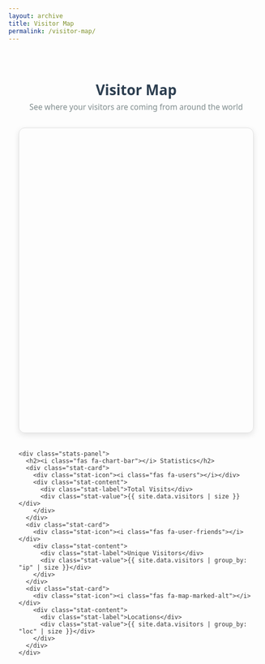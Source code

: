 ```yaml
---
layout: archive
title: Visitor Map
permalink: /visitor-map/
---
```


<div class="visitor-map-container">
  <div class="visitor-map-header">
    <h1><i class="fas fa-globe-americas"></i> Visitor Map</h1>
    <p class="subtitle">See where your visitors are coming from around the world</p>
  </div>

  <div class="map-stats-container">
    <div class="map-wrapper">
      <div id="map" class="visitor-map"></div>
      <div id="map-error" class="map-error-message" style="display:none;">
        <i class="fas fa-exclamation-triangle"></i>
        <p>Map failed to load. Please check your internet connection.</p>
      </div>
    </div>

    <div class="stats-panel">
      <h2><i class="fas fa-chart-bar"></i> Statistics</h2>
      <div class="stat-card">
        <div class="stat-icon"><i class="fas fa-users"></i></div>
        <div class="stat-content">
          <div class="stat-label">Total Visits</div>
          <div class="stat-value">{{ site.data.visitors | size }}</div>
        </div>
      </div>
      <div class="stat-card">
        <div class="stat-icon"><i class="fas fa-user-friends"></i></div>
        <div class="stat-content">
          <div class="stat-label">Unique Visitors</div>
          <div class="stat-value">{{ site.data.visitors | group_by: "ip" | size }}</div>
        </div>
      </div>
      <div class="stat-card">
        <div class="stat-icon"><i class="fas fa-map-marked-alt"></i></div>
        <div class="stat-content">
          <div class="stat-label">Locations</div>
          <div class="stat-value">{{ site.data.visitors | group_by: "loc" | size }}</div>
        </div>
      </div>
    </div>
  </div>
</div>

<style>
  .visitor-map-container {
    font-family: 'Segoe UI', 'Roboto', sans-serif;
    max-width: 1200px;
    margin: 0 auto;
    padding: 20px;
    color: #333;
  }

  .visitor-map-header {
    text-align: center;
    margin-bottom: 30px;
  }

  .visitor-map-header h1 {
    color: #2c3e50;
    margin-bottom: 5px;
  }

  .subtitle {
    color: #7f8c8d;
    font-size: 1.1em;
    margin-top: 0;
  }

  .map-stats-container {
    display: flex;
    flex-wrap: wrap;
    gap: 20px;
  }

  .map-wrapper {
    flex: 2;
    min-width: 300px;
    position: relative;
  }

  .visitor-map {
    height: 600px;
    border-radius: 12px;
    box-shadow: 0 4px 12px rgba(0, 0, 0, 0.1);
    border: 1px solid #e0e0e0;
  }

  .map-error-message {
    position: absolute;
    top: 0;
    left: 0;
    right: 0;
    bottom: 0;
    background: #f8d7da;
    color: #721c24;
    border-radius: 12px;
    display: flex;
    flex-direction: column;
    align-items: center;
    justify-content: center;
    text-align: center;
    padding: 20px;
  }

  .map-error-message i {
    font-size: 3em;
    margin-bottom: 15px;
    color: #dc3545;
  }

  .stats-panel {
    flex: 1;
    min-width: 250px;
    background: #f9f9f9;
    border-radius: 12px;
    padding: 20px;
    box-shadow: 0 2px 8px rgba(0, 0, 0, 0.05);
  }

  /* ... (rest of your existing CSS remains the same) ... */
</style>

<script>
// Secure API key handling - should be set in your site's configuration
const MAPS_API_KEY = 'AIzaSyAT67_M0K-_BKk8hXRfFIA1ewg6_2WxlCU';

// Fallback for development
const localApiKey = (function() {
  try {
    return 'YOUR_LOCAL_DEV_KEY'; // Only for local testing - never commit this!
  } catch (e) {
    return '';
  }
})();

function initMap() {
  try {
    console.log('[Map] Initialization started');
    
    const mapElement = document.getElementById('map');
    if (!mapElement) {
      throw new Error('Map container element not found');
    }

    const center = new google.maps.LatLng(20, 0);
    const mapOptions = {
      zoom: 2,
      center: center,
      styles: [
        { featureType: "water", elementType: "geometry", stylers: [{ color: "#d4e6f4" }] },
        { featureType: "landscape", elementType: "geometry", stylers: [{ color: "#f5f5f5" }] }
      ]
    };

    const map = new google.maps.Map(mapElement, mapOptions);
    console.log('[Map] Created successfully');

    // Test marker to verify functionality
    new google.maps.Marker({
      position: center,
      map: map,
      title: "World Center",
      icon: {
        path: google.maps.SymbolPath.CIRCLE,
        scale: 8,
        fillColor: "#3498db",
        fillOpacity: 0.9,
        strokeColor: "#2980b9",
        strokeWeight: 2
      }
    });

    // Process visitor data if available
    try {
      const data = {{ site.data.visitors | jsonify }};
      if (data && Array.isArray(data)) {
        processVisitorData(map, data);
      }
    } catch (e) {
      console.warn('[Map] Error processing visitor data:', e);
    }

  } catch (error) {
    console.error('[Map] Initialization failed:', error);
    showMapError();
  }
}

function processVisitorData(map, data) {
  const locations = {};
  let validEntries = 0;

  data.forEach(entry => {
    if (!entry.loc || !entry.city || !entry.country) return;
    
    const [latStr, lngStr] = entry.loc.split(',');
    const lat = parseFloat(latStr);
    const lng = parseFloat(lngStr);
    
    if (isNaN(lat) || isNaN(lng)) return;
    
    const locationKey = `${lat.toFixed(2)},${lng.toFixed(2)}`;
    if (!locations[locationKey]) {
      locations[locationKey] = {
        position: { lat, lng },
        city: entry.city,
        country: entry.country,
        count: 0
      };
    }
    locations[locationKey].count++;
    validEntries++;
  });

  console.log(`[Map] Processed ${validEntries} valid locations from ${data.length} entries`);

  Object.values(locations).forEach(location => {
    const markerSize = Math.min(5 + Math.log(location.count) * 3, 15);
    
    new google.maps.Marker({
      position: location.position,
      map: map,
      title: `${location.city}, ${location.country} (${location.count} visits)`,
      icon: {
        path: google.maps.SymbolPath.CIRCLE,
        scale: markerSize,
        fillColor: "#e74c3c",
        fillOpacity: 0.7,
        strokeColor: "#c0392b",
        strokeWeight: 1
      }
    });
  });
}

function showMapError() {
  const errorElement = document.getElementById('map-error');
  if (errorElement) {
    errorElement.style.display = 'flex';
  }
}

function checkGoogleMapsLoaded() {
  if (typeof google === 'undefined' || typeof google.maps === 'undefined') {
    showMapError();
    return false;
  }
  return true;
}

// Load the API safely
function loadGoogleMaps() {
  const apiKey = MAPS_API_KEY || localApiKey;
  if (!apiKey) {
    console.error('Google Maps API key not configured');
    showMapError();
    return;
  }

  const script = document.createElement('script');
  script.src = `https://maps.googleapis.com/maps/api/js?key=${apiKey}&callback=initMap`;
  script.async = true;
  script.defer = true;
  script.onerror = showMapError;
  document.head.appendChild(script);
}

// Initialize
document.addEventListener('DOMContentLoaded', function() {
  if (!checkGoogleMapsLoaded()) {
    loadGoogleMaps();
  }
});
</script>

<!-- Load Font Awesome -->
<link rel="stylesheet" href="https://cdnjs.cloudflare.com/ajax/libs/font-awesome/5.15.3/css/all.min.css">
